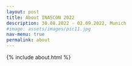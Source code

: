```yaml
---
layout: post
title: About INASCON 2022
description: 30.08.2022 - 02.09.2022, Munich
#image: assets/images/pic11.jpg
nav-menu: true
permalink: about
---
```


 {% include about.html %}